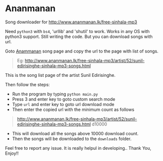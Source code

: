 # Ananmanan
Song downloader for http://www.ananmanan.lk/free-sinhala-mp3

Need `python3` with `bs4`, 'urllib' and 'shutil' to work. Works in any OS with python3 support. Still writing the code. But you can download songs with url.

Goto [Anammanan](http://www.ananmanan.lk/free-sinhala-mp3) song page and copy the url to the page with list of songs.
> Eg: http://www.ananmanan.lk/free-sinhala-mp3/artist/52/sunil-edirisinghe-sinhala-mp3-songs.html

This is the song list page of the artist Sunil Edirisinghe.

Then follow the steps:
* Run the program by typing `python main.py`
* Press 3 and enter key to goto custom search mode
* Type `url` and enter key to goto url download mode
* Then enter the copied url with the minimum count as follows
> http://www.ananmanan.lk/free-sinhala-mp3/artist/52/sunil-edirisinghe-sinhala-mp3-songs.html d10000

* This will download all the songs above 10000 download count.
* Then the songs will be downloaded to the `downloads` folder.

Feel free to report any issue. It is really helpul in developing..
Thank You, Enjoy!!
